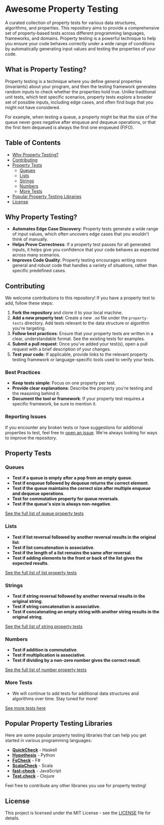 # Awesome Property Testing

A curated collection of property tests for various data structures, algorithms, and properties.
This repository aims to provide a comprehensive set of property-based tests across different programming languages, frameworks, and domains.
Property testing is a powerful technique to help you ensure your code behaves correctly under a wide range of conditions by automatically generating input values and testing the properties of your code.

## What is Property Testing?

Property testing is a technique where you define general properties (invariants) about your program, and then the testing framework generates random inputs to check whether the properties hold true. 
Unlike traditional unit tests, which test specific scenarios, property tests explore a broader set of possible inputs, including edge cases, and often find bugs that you might not have considered.

For example, when testing a queue, a property might be that the size of the queue never goes negative after enqueue and dequeue operations, or that the first item dequeued is always the first one enqueued (FIFO).

## Table of Contents

- [Why Property Testing?](#why-property-testing)
- [Contributing](#contributing)
- [Property Tests](#property-tests)
  - [Queues](#queues)
  - [Lists](#lists)
  - [Strings](#strings)
  - [Numbers](#numbers)
  - [More Tests](#more-tests)
- [Popular Property Testing Libraries](#popular-property-testing-libraries)
- [License](#license)

## Why Property Testing?

- **Automates Edge Case Discovery**: Property tests generate a wide range of input values, which often uncovers edge cases that you wouldn't think of manually.
- **Helps Prove Correctness**: If a property test passes for all generated inputs, it helps give you confidence that your code behaves as expected across many scenarios.
- **Improves Code Quality**: Property testing encourages writing more general and robust code that handles a variety of situations, rather than specific predefined cases.

## Contributing

We welcome contributions to this repository! If you have a property test to add, follow these steps:

1. **Fork the repository** and clone it to your local machine.
2. **Add a new property test**: Create a new `.md` file under the `property-tests` directory. Add tests relevant to the data structure or algorithm you're targeting.
3. **Follow best practices**: Ensure that your property tests are written in a clear, understandable format. See the existing tests for examples.
4. **Submit a pull request**: Once you've added your test(s), open a pull request with a brief description of your changes.
5. **Test your code**: If applicable, provide links to the relevant property testing framework or language-specific tools used to verify your tests.

### Best Practices

- **Keep tests simple**: Focus on one property per test.
- **Provide clear explanations**: Describe the property you're testing and the reasoning behind it.
- **Document the tool or framework**: If your property test requires a specific framework, be sure to mention it.

### Reporting Issues

If you encounter any broken tests or have suggestions for additional properties to test, feel free to [open an issue](https://github.com/Forward-Lang/awesome-property-testing/issues). We're always looking for ways to improve the repository.

## Property Tests

### Queues

- **Test if a queue is empty after a pop from an empty queue**.
- **Test if enqueue followed by dequeue returns the correct element**.
- **Test if the queue maintains the correct size after multiple enqueue and dequeue operations**.
- **Test for commutative property for queue reversals**.
- **Test if the queue's size is always non-negative**.

[See the full list of queue property tests](property-tests/queues.md)

### Lists

- **Test if list reversal followed by another reversal results in the original list**.
- **Test if list concatenation is associative**.
- **Test if the length of a list remains the same after reversal**.
- **Test if adding elements to the front or back of the list gives the expected results**.

[See the full list of list property tests](property-tests/lists.md)

### Strings

- **Test if string reversal followed by another reversal results in the original string**.
- **Test if string concatenation is associative**.
- **Test if concatenating an empty string with another string results in the original string**.

[See the full list of string property tests](property-tests/strings.md)

### Numbers

- **Test if addition is commutative**.
- **Test if multiplication is associative**.
- **Test if dividing by a non-zero number gives the correct result**.

[See the full list of number property tests](property-tests/numbers.md)

### More Tests

- We will continue to add tests for additional data structures and algorithms over time. Stay tuned for more!

[See more tests here](property-tests/more_tests.md)

## Popular Property Testing Libraries

Here are some popular property testing libraries that can help you get started in various programming languages:

- **[QuickCheck](https://hackage.haskell.org/package/QuickCheck)** - Haskell
- **[Hypothesis](https://hypothesis.readthedocs.io/en/latest/)** - Python
- **[FsCheck](https://fscheck.github.io/FsCheck/)** - F#
- **[ScalaCheck](https://github.com/typelevel/scalacheck)** - Scala
- **[fast-check](https://github.com/dubzzz/fast-check)** - JavaScript
- **[Test.check](https://github.com/clojure/test.check)** - Clojure

Feel free to contribute any other libraries you use for property testing!

## License

This project is licensed under the MIT License - see the [LICENSE](LICENSE) file for details.
